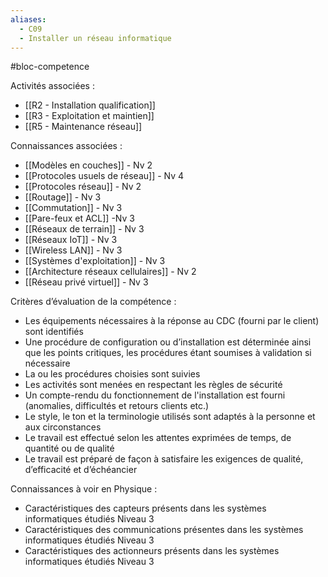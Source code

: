 ```yaml
---
aliases:
  - C09
  - Installer un réseau informatique
---
```

#bloc-competence

Activités associées : 
- [[R2 - Installation qualification]]
- [[R3 - Exploitation et maintien]]
- [[R5 - Maintenance réseau]]

Connaissances associées : 
- [[Modèles en couches]] - Nv 2
- [[Protocoles usuels de réseau]] - Nv 4
- [[Protocoles réseau]] - Nv 2
- [[Routage]] - Nv 3
- [[Commutation]] - Nv 3
- [[Pare-feux et ACL]] -Nv 3
- [[Réseaux de terrain]] - Nv 3
- [[Réseaux IoT]] - Nv 3
- [[Wireless LAN]] - Nv 3
- [[Systèmes d'exploitation]] - Nv 3
- [[Architecture réseaux cellulaires]] - Nv 2
- [[Réseau privé virtuel]] - Nv 3

Critères d’évaluation de la compétence :
- Les équipements nécessaires à la réponse au CDC (fourni par le client) sont identifiés  
- Une procédure de configuration ou d’installation est déterminée ainsi que les points critiques, les procédures étant soumises à validation si nécessaire 
- La ou les procédures choisies sont suivies  
- Les activités sont menées en respectant les règles de sécurité  
- Un compte-rendu du fonctionnement de l'installation est fourni (anomalies, difficultés et retours clients  etc.)  
- Le style, le ton et la terminologie utilisés sont adaptés à la personne et aux circonstances  
- Le travail est effectué selon les attentes exprimées de temps, de quantité ou de qualité  
- Le travail est préparé de façon à satisfaire les exigences de qualité, d’efficacité et d’échéancier

Connaissances à voir en Physique : 
- Caractéristiques des capteurs présents dans les systèmes informatiques étudiés Niveau 3  
- Caractéristiques des communications présentes dans les systèmes informatiques étudiés Niveau 3  
- Caractéristiques des actionneurs présents dans les systèmes informatiques étudiés Niveau 3  

